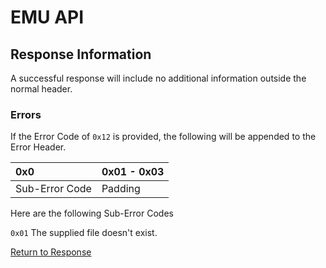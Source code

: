 # EMU API

## Response Information

A successful response will include no additional information outside the normal header.

### Errors

If the Error Code of `0x12` is provided, the following will be appended to the Error Header.

| 0x0            | 0x01 - 0x03 | 
|:---------------|:------------|
| Sub-Error Code | Padding     |

Here are the following Sub-Error Codes

`0x01` The supplied file doesn't exist.

[Return to Response](./socket_response.md)